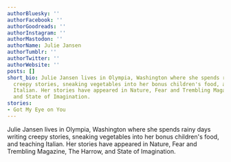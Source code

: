 ```yaml
---
authorBluesky: ''
authorFacebook: ''
authorGoodreads: ''
authorInstagram: ''
authorMastodon: ''
authorName: Julie Jansen
authorTumblr: ''
authorTwitter: ''
authorWebsite: ''
posts: []
short_bio: Julie Jansen lives in Olympia, Washington where she spends rainy days writing
  creepy stories, sneaking vegetables into her bonus children's food, and teaching
  Italian. Her stories have appeared in Nature, Fear and Trembling Magazine, The Harrow,
  and State of Imagination.
stories:
- Got My Eye on You
---
```


Julie Jansen lives in Olympia, Washington where she spends rainy days writing creepy stories, sneaking vegetables into her bonus children's food, and teaching Italian. Her stories have appeared in Nature, Fear and Trembling Magazine, The Harrow, and State of Imagination.